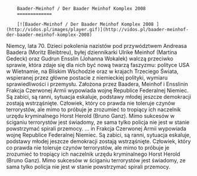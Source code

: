 
        Baader-Meinhof / Der Baader Meinhof Komplex 2008 
        =============
        
        [![Baader-Meinhof / Der Baader Meinhof Komplex 2008 ](http://vidos.pl/images/player.gif)](http://vidos.pl/baader-meinhof-der-baader-meinhof-komplex-2008)
        
        
 Niemcy, lata 70. Dzieci pokolenia nazistów pod przywództwem Andreasa Baadera (Moritz Bleibtreu), byłej dziennikarki Ulrike Meinhof (Martina Gedeck) oraz Gudrun Ensslin (Johanna Wokalek) walczą przeciwko sprawie, która zdaje się dla nich być nową twarzą faszyzmu: polityce USA w Wietnamie, na Bliskim Wschodzie oraz w krajach Trzeciego Świata, wspieranej przez główne postacie z niemieckiej polityki, wymiaru sprawiedliwości i przemysłu. Założona przez Baadera, Meinhof i Ensslinin Frakcja Czerwonej Armii wypowiada wojnę Republice Federalnej Niemiec. Są zabici, są ranni, sytuacja eskaluje, podstawy młodej jeszcze demokracji zostają wstrząśnięte. Człowiek, który co prawda nie toleruje czynów terrorystów, ale mimo to próbuje je zrozumieć to tropiący ich naczelnik urzędu kryminalnego Horst Herold (Bruno Ganz). Mimo sukcesów w ściganiu terrorystów jest świadomy, ze sama tylko policja nie jest w stanie powstrzymać spirali przemocy.   ... in Frakcja Czerwonej Armii wypowiada wojnę Republice Federalnej Niemiec. Są zabici, są ranni, sytuacja eskaluje, podstawy młodej jeszcze demokracji zostają wstrząśnięte. Człowiek, który co prawda nie toleruje czynów terrorystów, ale mimo to próbuje je zrozumieć to tropiący ich naczelnik urzędu kryminalnego Horst Herold (Bruno Ganz). Mimo sukcesów w ściganiu terrorystów jest świadomy, ze sama tylko policja nie jest w stanie powstrzymać spirali przemocy.
    